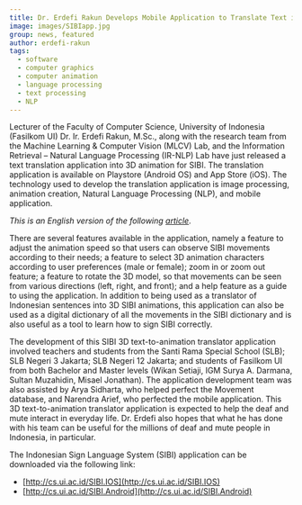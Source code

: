 ```yaml
---
title: Dr. Erdefi Rakun Develops Mobile Application to Translate Text into 3D Animation SIBI for the Deaf
image: images/SIBIapp.jpg
group: news, featured 
author: erdefi-rakun
tags:
  - software
  - computer graphics
  - computer animation
  - language processing
  - text processing
  - NLP
---
```


<!-- excerpt start -->
Lecturer of the Faculty of Computer Science, University of Indonesia (Fasilkom UI) Dr. Ir. Erdefi Rakun, M.Sc., along with the research team from the Machine Learning & Computer Vision (MLCV) Lab, and the Information Retrieval – Natural Language Processing (IR-NLP) Lab have just released a text translation application into 3D animation for SIBI. The translation application is available on Playstore (Android OS) and App Store (iOS). The technology used to develop the translation application is image processing, animation creation, Natural Language Processing (NLP), and mobile application.
<!-- excerpt end -->

_This is an English version of the following_ [_article_](https://cs.ui.ac.id/2023/08/29/dr-erdefi-ciptakan-aplikasi-mobile-penerjemah-teks-menjadi-animasi-3d-sibi-untuk-tunarungu/).

There are several features available in the application, namely a feature to adjust the animation speed so that users can observe SIBI movements according to their needs; a feature to select 3D animation characters according to user preferences (male or female); zoom in or zoom out feature; a feature to rotate the 3D model, so that movements can be seen from various directions (left, right, and front); and a help feature as a guide to using the application. In addition to being used as a translator of Indonesian sentences into 3D SIBI animations, this application can also be used as a digital dictionary of all the movements in the SIBI dictionary and is also useful as a tool to learn how to sign SIBI correctly.

The development of this SIBI 3D text-to-animation translator application involved teachers and students from the Santi Rama Special School (SLB); SLB Negeri 3 Jakarta; SLB Negeri 12 Jakarta; and students of Fasilkom UI from both Bachelor and Master levels (Wikan Setiaji, IGM Surya A. Darmana, Sultan Muzahidin, Misael Jonathan). The application development team was also assisted by Arya Sidharta, who helped perfect the Movement database, and Narendra Arief, who perfected the mobile application. This 3D text-to-animation translator application is expected to help the deaf and mute interact in everyday life. Dr. Erdefi also hopes that what he has done with his team can be useful for the millions of deaf and mute people in Indonesia, in particular.

The Indonesian Sign Language System (SIBI) application can be downloaded via the following link:
- [http://cs.ui.ac.id/SIBI.IOS](http://cs.ui.ac.id/SIBI.IOS)
- [http://cs.ui.ac.id/SIBI.Android](http://cs.ui.ac.id/SIBI.Android)
